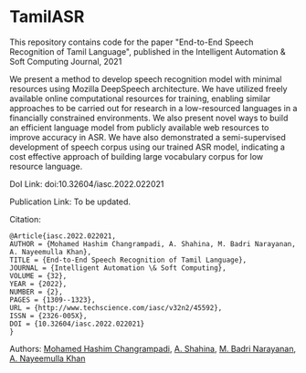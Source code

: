 # TamilASR
This repository contains code for the paper "End-to-End Speech Recognition of Tamil Language", published in the Intelligent Automation &amp; Soft Computing Journal, 2021

We present a method to develop speech recognition model with minimal resources using Mozilla DeepSpeech architecture. We have utilized freely available online computational resources for training, enabling similar approaches to be carried out for research in a low-resourced languages in a financially constrained environments. We also present novel ways to build an efficient language model from publicly available web resources to improve accuracy in ASR.  We have also demonstrated a semi-supervised development of speech corpus using our trained ASR model, indicating a cost effective approach of building large vocabulary corpus for low resource language. 

DoI Link: doi:10.32604/iasc.2022.022021 

Publication Link: To be updated.

Citation:
```
@Article{iasc.2022.022021,
AUTHOR = {Mohamed Hashim Changrampadi, A. Shahina, M. Badri Narayanan, A. Nayeemulla Khan},
TITLE = {End-to-End Speech Recognition of Tamil Language},
JOURNAL = {Intelligent Automation \& Soft Computing},
VOLUME = {32},
YEAR = {2022},
NUMBER = {2},
PAGES = {1309--1323},
URL = {http://www.techscience.com/iasc/v32n2/45592},
ISSN = {2326-005X},
DOI = {10.32604/iasc.2022.022021}
}

```

Authors: [Mohamed Hashim Changrampadi](https://scholar.google.com/citations?user=O6duVtIAAAAJ&hl=en), [A. Shahina](https://scholar.google.co.in/citations?user=TrfKTFIAAAAJ&hl=en), [M. Badri Narayanan](https://www.linkedin.com/in/mbadrinarayanan), [A. Nayeemulla Khan](https://scholar.google.com/citations?user=_RKGgXgAAAAJ&hl=en)
